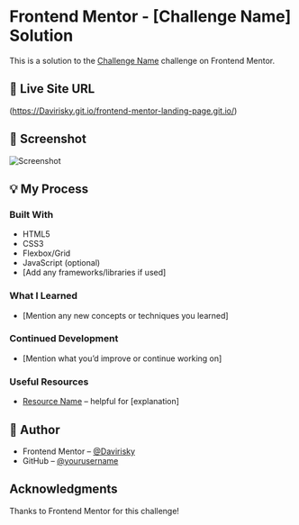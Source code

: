 # Frontend Mentor - [Challenge Name] Solution

This is a solution to the [Challenge Name](https://www.frontendmentor.io/challenges/[challenge-slug]) challenge on Frontend Mentor.

## 🔗 Live Site URL  
(https://Davirisky.git.io/frontend-mentor-landing-page.git.io/)

## 📸 Screenshot
![Screenshot](./assets/images/screenshot.jpg)

## 💡 My Process

### Built With
- HTML5
- CSS3
- Flexbox/Grid
- JavaScript (optional)
- [Add any frameworks/libraries if used]

### What I Learned
- [Mention any new concepts or techniques you learned]

### Continued Development
- [Mention what you’d improve or continue working on]

### Useful Resources
- [Resource Name](URL) – helpful for [explanation]

## 👤 Author

- Frontend Mentor – [@Davirisky](https://www.frontendmentor.io/profile/Davirisky)
- GitHub – [@yourusername](https://github.com/Davirisky)

## Acknowledgments
Thanks to Frontend Mentor for this challenge!
